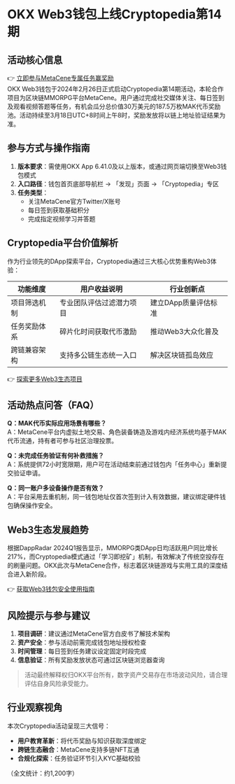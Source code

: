 # OKX Web3钱包上线Cryptopedia第14期  

## 活动核心信息  
👉 [立即参与MetaCene专属任务赢奖励](https://bit.ly/okx_welcome)  
OKX Web3钱包于2024年2月26日正式启动Cryptopedia第14期活动，本轮合作项目为区块链MMORPG平台MetaCene。用户通过完成社交媒体关注、每日签到及观看视频答题等任务，有机会瓜分总价值30万美元的187.5万枚MAK代币奖励池。活动持续至3月18日UTC+8时间上午8时，奖励发放将以链上地址验证结果为准。  

## 参与方式与操作指南  
1. **版本要求**：需使用OKX App 6.41.0及以上版本，或通过网页端切换至Web3钱包模式  
2. **入口路径**：钱包首页底部导航栏 → 「发现」页面 → 「Cryptopedia」专区  
3. **任务类型**：  
   - 关注MetaCene官方Twitter/X账号  
   - 每日签到获取基础积分  
   - 完成指定视频学习并答题  

## Cryptopedia平台价值解析  
作为行业领先的DApp探索平台，Cryptopedia通过三大核心优势重构Web3体验：  

| 功能维度       | 用户收益说明                  | 行业创新点               |  
|----------------|-----------------------------|------------------------|  
| 项目筛选机制   | 专业团队评估过滤潜力项目      | 建立DApp质量评估标准    |  
| 任务奖励体系   | 碎片化时间获取代币激励        | 推动Web3大众化普及      |  
| 跨链兼容架构   | 支持多公链生态统一入口        | 解决区块链孤岛效应      |  

👉 [探索更多Web3生态项目](https://bit.ly/okx_welcome)  

## 活动热点问答（FAQ）  
**Q：MAK代币实际应用场景有哪些？**  
A：MetaCene平台内虚拟土地交易、角色装备铸造及游戏内经济系统均基于MAK代币流通，持有者可参与社区治理投票。  

**Q：未完成任务验证有何补救措施？**  
A：系统提供72小时宽限期，用户可在活动结束前通过钱包内「任务中心」重新提交验证申请。  

**Q：同一账户多设备操作是否有效？**  
A：平台采用去重机制，同一钱包地址仅首次签到计入有效数据，建议绑定硬件钱包确保操作安全。  

## Web3生态发展趋势  
根据DappRadar 2024Q1报告显示，MMORPG类DApp日均活跃用户同比增长217%，而Cryptopedia模式通过「学习即挖矿」机制，有效解决了传统空投存在的刷量问题。OKX此次与MetaCene合作，标志着区块链游戏与实用工具的深度结合进入新阶段。  

👉 [获取Web3钱包安全使用指南](https://bit.ly/okx_welcome)  

## 风险提示与参与建议  
1. **项目调研**：建议通过MetaCene官方白皮书了解技术架构  
2. **资产安全**：参与活动前需完成钱包地址授权检查  
3. **时间管理**：每日签到任务建议设定固定时段完成  
4. **信息验证**：所有奖励发放状态可通过区块链浏览器查询  

> 活动最终解释权归OKX平台所有，数字资产交易存在市场波动风险，请合理评估自身风险承受能力。  

## 行业观察视角  
本次Cryptopedia活动呈现三大信号：  
- **用户教育革新**：将代币奖励与知识获取深度绑定  
- **跨链生态融合**：MetaCene支持多链NFT互通  
- **合规化探索**：任务验证环节引入KYC基础校验  

（全文统计：约1,200字）